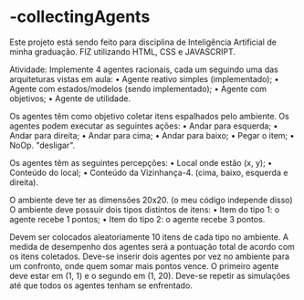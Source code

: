 # -collectingAgents
Este projeto está sendo feito para disciplina de Inteligência Artificial de minha graduação.
FIZ utilizando HTML, CSS e JAVASCRIPT.

Atividade:
  Implemente 4 agentes racionais, cada um seguindo uma das arquiteturas vistas em aula:
    • Agente reativo simples (implementado);
    • Agente com estados/modelos (sendo implementado);
    • Agente com objetivos; 
    • Agente de utilidade.
    
  Os agentes têm como objetivo coletar itens espalhados pelo ambiente.
  Os agentes podem executar as seguintes ações: 
    • Andar para esquerda;
    • Andar para direita; 
    • Andar para cima; 
    • Andar para baixo; 
    • Pegar o item; 
    • NoOp. "desligar".
    
  Os agentes têm as seguintes percepções: 
    • Local onde estão (x, y); 
    • Conteúdo do local; 
    • Conteúdo da Vizinhança-4. (cima, baixo, esquerda e direita).
    
  O ambiente deve ter as dimensões 20x20. (o meu código independe disso)
  O ambiente deve possuir dois tipos distintos de itens:
    • Item do tipo 1: o agente recebe 1 pontos;
    • Item do tipo 2: o agente recebe 3 pontos.
    
  Devem ser colocados aleatoriamente 10 itens de cada tipo no ambiente.
  A medida de desempenho dos agentes será a pontuação total de acordo com os itens coletados.
  Deve-se inserir dois agentes por vez no ambiente para um confronto, onde quem somar mais 
  pontos vence.
  O primeiro agente deve estar em (1, 1) e o segundo em (1, 20).
  Deve-se repetir as simulações até que todos os agentes tenham se enfrentado.
